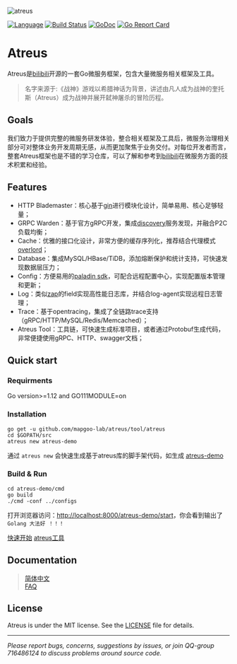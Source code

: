 ![atreus](doc/img/atreus3.png)

[![Language](https://img.shields.io/badge/Language-Go-blue.svg)](https://golang.org/)
[![Build Status](https://travis-ci.org/bilibili/atreus.svg?branch=master)](https://travis-ci.org/bilibili/atreus)
[![GoDoc](https://godoc.org/github.com/mapgoo-lab/atreus?status.svg)](https://godoc.org/github.com/mapgoo-lab/atreus)
[![Go Report Card](https://goreportcard.com/badge/github.com/mapgoo-lab/atreus)](https://goreportcard.com/report/github.com/mapgoo-lab/atreus)

# Atreus

Atreus是[bilibili](https://www.bilibili.com)开源的一套Go微服务框架，包含大量微服务相关框架及工具。  

> 名字来源于:《战神》游戏以希腊神话为背景，讲述由凡人成为战神的奎托斯（Atreus）成为战神并展开弑神屠杀的冒险历程。

## Goals

我们致力于提供完整的微服务研发体验，整合相关框架及工具后，微服务治理相关部分可对整体业务开发周期无感，从而更加聚焦于业务交付。对每位开发者而言，整套Atreus框架也是不错的学习仓库，可以了解和参考到[bilibili](https://www.bilibili.com)在微服务方面的技术积累和经验。

## Features
* HTTP Blademaster：核心基于[gin](https://github.com/gin-gonic/gin)进行模块化设计，简单易用、核心足够轻量；
* GRPC Warden：基于官方gRPC开发，集成[discovery](https://github.com/bilibili/discovery)服务发现，并融合P2C负载均衡；
* Cache：优雅的接口化设计，非常方便的缓存序列化，推荐结合代理模式[overlord](https://github.com/bilibili/overlord)；
* Database：集成MySQL/HBase/TiDB，添加熔断保护和统计支持，可快速发现数据层压力；
* Config：方便易用的[paladin sdk](doc/wiki-cn/config.md)，可配合远程配置中心，实现配置版本管理和更新；
* Log：类似[zap](https://github.com/uber-go/zap)的field实现高性能日志库，并结合log-agent实现远程日志管理；
* Trace：基于opentracing，集成了全链路trace支持（gRPC/HTTP/MySQL/Redis/Memcached）；
* Atreus Tool：工具链，可快速生成标准项目，或者通过Protobuf生成代码，非常便捷使用gRPC、HTTP、swagger文档；

## Quick start

### Requirments

Go version>=1.12 and GO111MODULE=on

### Installation
```shell
go get -u github.com/mapgoo-lab/atreus/tool/atreus
cd $GOPATH/src
atreus new atreus-demo
```

通过 `atreus new` 会快速生成基于atreus库的脚手架代码，如生成 [atreus-demo](https://github.com/mapgoo-lab/atreus-demo) 

### Build & Run

```shell
cd atreus-demo/cmd
go build
./cmd -conf ../configs
```

打开浏览器访问：[http://localhost:8000/atreus-demo/start](http://localhost:8000/atreus-demo/start)，你会看到输出了`Golang 大法好 ！！！`

[快速开始](doc/wiki-cn/quickstart.md)  [atreus工具](doc/wiki-cn/atreus-tool.md)

## Documentation

> [简体中文](doc/wiki-cn/summary.md)  
> [FAQ](doc/wiki-cn/FAQ.md)  

## License
Atreus is under the MIT license. See the [LICENSE](./LICENSE) file for details.

-------------

*Please report bugs, concerns, suggestions by issues, or join QQ-group 716486124 to discuss problems around source code.*
